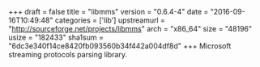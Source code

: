 +++
draft = false
title = "libmms"
version = "0.6.4-4"
date = "2016-09-16T10:49:48"
categories = ['lib']
upstreamurl = "http://sourceforge.net/projects/libmms"
arch = "x86_64"
size = "48196"
usize = "182433"
sha1sum = "6dc3e340f14ce8420fb093560b34f442a004df8d"
+++
Microsoft streaming protocols parsing library.
